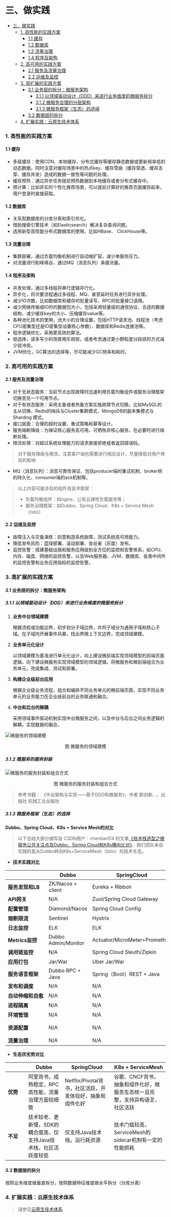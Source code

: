 三、做实践
=============
- [三、做实践](#三、做实践)
    - [1. 高性能的实践方案](#1高性能的实践方案)
      - [1.1 缓存](#1-1缓存)
      - [1.2 数据库](#1-2数据库)
      - [1.3 流量治理](#1-3流量治理)
      - [1.4 程序及架构](#1-4程序及架构)
    - [2. 高可用的实践方案](#2高可用的实践方案)
      - [2.1 服务及流量治理](#2-1服务及流量治理)
      - [2.2 运维及监控](#2-2运维及监控)
    - [3. 高扩展的实践方案](#3高扩展的实践方案)
      - [3.1 业务层的拆分：微服务架构](#3-1业务层的拆分：微服务架构)
        - [3.1.1 以领域驱动设计（DDD）来进行业务维度的微服务拆分](#3-1-1以领域驱动设计（-ddd）来进行业务维度的微服务拆分)
        - [3.1.2 微服务合理的分层架构](#3-1-2微服务合理的分层架构)
        - [3.1.3 微服务框架（生态）的选择](#3-1-3微服务框架（生态）的选择)
      - [3.2 数据层的拆分](#3-2数据层的拆分)
    - [4. 扩展实践：云原生技术体系](#4扩展实践：云原生技术体系)


### 1. 高性能的实践方案
#### 1.1 缓存
- 多级缓存：使用CDN、本地缓存、分布式缓存等缓存静态数据或更新频率低的动态数据。同时注意对缓存场景中的热点key、缓存雪崩（缓存穿透、缓存击穿、缓存并发）造成的数据一致性等问题的处理。
- 缓存预热：通过异步任务提前预热数据到本地缓存或者分布式缓存中。
- 预计算：比如非实时个性化推荐场景，可以提前计算好的推荐页面缓存起来，用户登录时直接获取。
#### 1.2 数据库
- 关系型数据库的分库分表和索引优化。
- 借助搜索引擎技术（如Elasticsearch）解决复杂查询问题。
- 选用新型高性能分布式数据库的使用，比如HBase、 ClickHouse等。
#### 1.3 流量治理
- 集群部署，通过负载均衡机制进行自动缩扩容，减少单服务压力。
- 对流量进行削峰填谷，通过MQ（消息队列）承接流量。
#### 1.4 程序及架构
- 并发处理，通过多线程将串行逻辑并行化。
- 异步化，将次要流程通过多线程、MQ、甚至延时任务进行异步处理。
- 减少IO次数，比如数据库和缓存的批量读写、RPC的批量接口调用。
- 减少网络传输或IO时的数据包大小，包括采用轻量级的通信协议、合适的数据结构、减少缓存key的大小、压缩缓存value等。
- 各种池化技术的使用，池大小的合理设置，包括HTTP请求池、线程池（考虑CPU密集型还是IO密集型设置核心参数）、数据库和Redis连接池等。
- 程序逻辑优化，采用更高效的算法。
- 锁选择，读多写少的场景用乐观锁，或者考虑通过更小颗粒度分段锁的方式减少锁冲突。
- JVM优化，GC算法的选择等，尽可能减少GC频率和耗时。

### 2. 高可用的实践方案
#### 2.1 服务及流量治理
- 对于无状态服务：当前节点出现故障时迅速利用负载均衡组件或服务治理框架切换至另一个可用节点。
- 对于有状态服务：采用主备或者热备方案实施故障节点切换。比如MySQL的主从切换、Redis的哨兵与Cluster集群模式、MongoDB的副本集模式与Sharding 模式。
- 接口层面：合理的超时设置、重试策略和幂等设计。
- 服务熔断降级：为保证核心服务高可用，可牺牲非核心服务，在必要时进行熔断处理。
- 限流处理：对超过系统处理能力的请求直接拒绝或者返回错误码。
> 对于服务降级与限流，注意客户端也需要进行相应设计，尽量降低对用户体验的影响
- MQ（消息队列）：消息可靠性保证，包括producer端的重试机制、broker侧的持久化、consumer端的ack机制等。

> 以上内容可能涉及的组件及技术框架：
> - 负载均衡组件：如nginx、公有云弹性负载服务等；
> - 服务治理框架：如Dubbo、Spring Cloud、K8s + Service Mesh（Istio）

#### 2.2 运维及监控
- 故障注入与灾备演练：刻意制造系统故障，测试系统高可用能力。
- 降低发布风险：蓝绿部署、滚动部署、金丝雀（灰度）发布。
- 监控告警：搭建基础设施和服务应用级别全方位的监控和告警体系，如CPU、内存、磁盘、网络的监控告警，以及Web服务器、JVM、数据库、各类中间件的监控告警和业务应用指标的监控告警。

### 3. 高扩展的实践方案
#### 3.1 业务层的拆分：微服务架构
##### 3.1.1 以领域驱动设计（DDD）来进行业务维度的微服务拆分
1. **业务中台领域建模**

    根据流程或功能边界，初步划分子域边界，并将子域分为通用子域和核心子域。在子域内开展事件风暴，找出界限上下文边界，完成领域建模。
2. **业务单元化设计**

    以领域建模为基准进行单元化设计，向上建设微前端实现领域模型的前端页面逻辑，向下建设微服务实现领域模型的领域逻辑。将微服务和微前端组合为业务单元，完成集成、测试和部署。
3. **构建企业级前台应用**

    根据企业级业务流程，组合和编排不同业务单元的微前端页面，实现不同业务单元的业务能力在企业级前台的业务联通和融合。
4. **中台和后台的解耦**

    采用领域事件驱动机制实现中台微服务之间，以及中台与后台之间业务逻辑的解耦，实现数据的融合。

![微服务的领域建模](image/微服务的领域建模.png)
<p align="center">图 微服务的领域建模</p>

##### 3.1.2 微服务的服务封装
![微服务的服务封装和组合方式](image/微服务的服务封装和组合方式.png)
<p align="center">图 微服务的服务封装和组合方式</p>

> 参考书籍： 《中台架构与实现——基于DDD和微服务》，作者 欧创新…，出版社 机械工业出版社

##### 3.1.3 微服务框架（生态）的选择
**Dubbo、Spring Cloud、K8s + Service Mesh的对比**
> 以下总结大部分摘写自 CSDN用户：chentian114 的文章[《技术栈选型之微服务公共关注点及Dubbo、Spring Cloud和K8s横向比对》](https://blog.csdn.net/chentian114/article/details/123650963)，我们团队亲自实践的是从Dubbo转向K8s+ServiceMesh（Istio）的技术生态。

- **技术实践对比**

| &emsp;&emsp;&emsp;&emsp;&emsp;&emsp;&emsp; | Dubbo  | SpringCloud | K8s + ServiceMesh |
|  ----  | ----  | ----  | ----  |
| **服务发现和LB** | ZK/Nacos + client | Eureka + Ribbon | K8s service| 
| **API网关** | N/A | Zuul/Spring Cloud Gateway | Ingress Gateway | 
| **配置管理** | Diamond/Nacos | Spring Cloud Config | ConfigMaps/Secrets | 
| **熔断限流** | Sentinel | Hystrix | HealthCheck/Probe/ServiceMesh | 
| **日志监控** | ELK | ELK | EFK | 
| **Metrics监控** | Dubbo Admin/Monitor | Actuator/MicroMeter+Promethus | Heapster+Promethus | 
| **调用链监控** | N/A | Spring Cloud Sleuth/Zipkin | Jaeger/Zipkin | 
| **应用打包** | Jar/War | Uber Jar/War | Docker Image/Helm | 
| **服务语言框架** | Dubbo RPC + Java  | Spring（Boot）REST + Java |框架、语言无关 | 
| **发布和调度** | N/A | N/A | kube-Scheduler |
| **自动伸缩和自愈** | N/A | N/A | kube-Scheduler/AutoScaler |
| **进程隔离** | N/A | N/A | Docker/Pod |
| **环境管理** | N/A | N/A | Namespace/Authorization |
| **资源配置** | N/A | N/A | CPU/Mem limit，Namespace Quotas |
| **流量治理** | N/A | N/A | ServiceMesh |

- **生态优劣势对比**

|  &emsp;&emsp;&emsp;  | Dubbo  | SpringCloud | K8s + ServiceMesh |
|  ----  | ----  | ----  | ----  |
| **优势** | 阿里背书，成熟稳定，RPC高性能，流量治理方面较细致 | Netflix/Pivotal背书，社区活跃，开发体验好，抽象和组件化好 | 谷歌、CNCF背书，抽象和组件化好，微服务生态统一且完整，支持异构语言，社区活跃 | 
| **不足** | 技术较老、更新慢，SDK的耦合度高，仅支持Java技术栈，社区活跃度较低 | 仅支持Java技术栈，运行耗资源 | 技术门槛较高，ServiceMesh的sidecar机制有一定的性能损耗 | 

#### 3.2 数据层的拆分
按照业务维度做垂直拆分，按照数据特征维度做水平拆分（分库分表）

### 4. 扩展实践：云原生技术体系
>请参见[云原生技术体系](../../云原生技术体系/云原生技术体系（Guides）.md)
